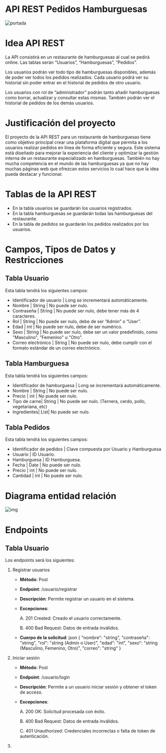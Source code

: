 # API REST Pedidos Hamburguesas
![portada](https://github.com/user-attachments/assets/33226166-33e0-4d45-9900-ca3ab8687b3e)

# Idea API REST
La API consistirá en un restaurante de hamburguesas al cual se pedirá online. Las tablas serán “Usuarios”, “Hamburguesas”, “Pedidos”.

Los usuarios podrán ver todo tipo de hamburguesas disponibles, además de poder ver todos los pedidos realizados. Cada usuario podrá ver su historial sin poder entrar en el historial de pedidos de otro usuario.

Los usuarios con rol de “administrador” podrán tanto añadir hamburguesas como borrar, actualizar y consultar estas mismas. También podrán ver el historial de pedidos de los demás usuarios.
# Justificación del proyecto 
El proyecto de la API REST para un restaurante de hamburguesas tiene como objetivo principal crear una plataforma digital que permita a los usuarios realizar pedidos en línea de forma eficiente y segura. 
Este sistema está diseñado para mejorar la experiencia del cliente y optimizar la gestión interna de un restaurante especializado en hamburguesas.
También no hay mucha competencia en el mundo de las hamburguesas ya que no hay muchas páginas web que ofrezcan estos servicios lo cual hace que la idea pueda destacar y funcionar.
# Tablas de la API REST
- En la tabla usuarios se guardarán los usuarios registrados.
- En la tabla hamburguesas se guardarán todas las hamburguesas del restaurante.
- En la tabla de pedidos  se guardarán los pedidos realizados por los usuarios.

# Campos, Tipos de Datos y Restricciones
## Tabla Usuario
Esta tabla tendrá los siguientes campos:
- Identificador de usuario | Long se incrementará automáticamente.
- Nombre | String | No puede ser nulo.
- Contraseña | String | No puede ser nulo, debe tener más de 4 caracteres.
- Rol | String | No puede ser nulo, debe de ser “Admin” o “User”.
- Edad | int | No puede ser nulo, debe de ser numérico.
- Sexo | String | No puede ser nulo, debe ser un valor predefinido, como "Masculino", "Femenino" u "Otro".
- Correo electrónico | String | No puede ser nulo, debe cumplir con el formato estándar de un correo electrónico.
## Tabla Hamburguesa
Esta tabla tendrá los siguientes campos:
- Identificador de hamburguesa | Long se incrementará automáticamente.
- Nombre | String | No puede ser nulo.
- Precio | int | No puede ser nulo.
- Tipo de carne| String | No puede ser nulo. (Ternera, cerdo, pollo, vegetariana, etc)
- Ingredientes| List| No puede ser nulo.
## Tabla Pedidos
Esta tabla tendrá los siguientes campos:
- Identificador de pedidos | Clave compuesta por Usuario y Hamburguesa
- Usuario | ID Usuario.
- Hamburguesa | ID Hamburguesa.
- Fecha | Date | No puede ser nulo.
- Precio | int | No puede ser nulo.
- Cantidad | int | No puede ser nulo.
# Diagrama entidad relación
![img](https://github.com/user-attachments/assets/1535a3de-c907-47ba-b5dd-572b45a9f847)
# Endpoints
## Tabla Usuario
Los endpoints será los siguientes:
1. Registrar usuarios
    - **Método**: Post
    - **Endpoint**: /usuario/registrar
    - **Descripción**: Permite registrar un usuario en el sistema.
    - **Excepciones**:

        A. 201 Created: Creado el usuario correctamente.

        B. 400 Bad Request: Datos de entrada inválidos.
    - **Cuerpo de la solicitud**:
          json
              {
                  "nombre": "string",
                  "contraseña": "string",
                  "rol": "string (Admin o User)",
                  "edad": "int",
                  "sexo": "string (Masculino, Femenino, Otro)",
                  "correo": "string"
              }
2. Iniciar sesión
    - **Método**: Post
    - **Endpoint**: /usuario/login
    - **Descripción**: Permite a un usuario iniciar sesión y obtener el token de acceso.
    - **Excepciones**:

        A. 200 OK: Solicitud procesada con éxito.

        B. 400 Bad Request: Datos de entrada inválidos.

        C. 401 Unauthorized: Credenciales incorrectas o falta de token de autenticación.
3. 

